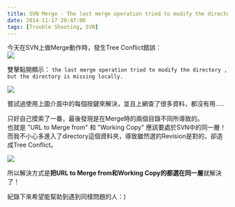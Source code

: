 ```yaml
---
title: SVN Merge - The last merge operation tried to modify the directory , but the directory is missing locally.
date: 2014-11-17 20:47:00
tags: [Trouble Shooting, SVN]
---
```


今天在SVN上做Merge動作時，發生Tree Conflict錯誤：  
[![](http://4.bp.blogspot.com/-_K8-99BVPvw/VGntsYeN3HI/AAAAAAAAJZw/CWShaTTkGak/s1600/tree%2Bconflict.png)](http://4.bp.blogspot.com/-_K8-99BVPvw/VGntsYeN3HI/AAAAAAAAJZw/CWShaTTkGak/s1600/tree%2Bconflict.png)

雙擊點開顯示：
`the last merge operation tried to modify the directory , but the directory is missing locally.`


[![](http://2.bp.blogspot.com/-mcXzGkies6s/VGntxvCtRKI/AAAAAAAAJZ4/0o9JBnyUbJM/s1600/error.png)](http://2.bp.blogspot.com/-mcXzGkies6s/VGntxvCtRKI/AAAAAAAAJZ4/0o9JBnyUbJM/s1600/error.png)

嘗試過使用上圖介面中的每個按鍵來解決，並且上網查了很多資料，都沒有用.....

只好自己摸索了一番，最後發現是在Merge時的兩個目錄不同所導致的。  
也就是 "URL to Merge from" 和 "Working Copy" 應該要處於SVN中的同一層！而我不小心多進入了directory這個資料夾，導致雖然選的Revision是對的，卻造成Tree Conflict。

[![](http://2.bp.blogspot.com/-4PW4Q60CJDw/VGntxuhOmOI/AAAAAAAAJZ8/uDwaDfwX6eI/s1600/2014-11-17%2B16_35_24-star2.jpg)](http://2.bp.blogspot.com/-4PW4Q60CJDw/VGntxuhOmOI/AAAAAAAAJZ8/uDwaDfwX6eI/s1600/2014-11-17%2B16_35_24-star2.jpg)

所以解決方式是**把URL to Merge from和Working Copy的都選在同一層**就解決了！

紀錄下來希望能幫助到遇到同樣問題的人：)